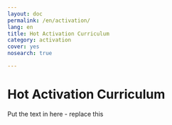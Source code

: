 ```yaml
---
layout: doc
permalink: /en/activation/
lang: en
title: Hot Activation Curriculum
category: activation
cover: yes
nosearch: true

---
```


Hot Activation Curriculum
============

Put the text in here - replace this
